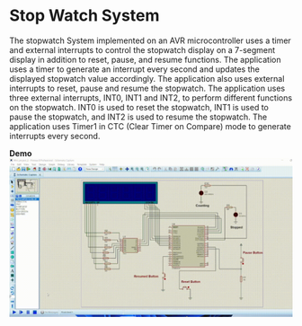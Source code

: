 # Stop Watch System
The stopwatch System implemented on an AVR microcontroller uses a timer and external interrupts to control the stopwatch display on a 7-segment display in addition to reset, pause, and resume functions.
The application uses a timer to generate an interrupt every second and updates the displayed stopwatch value accordingly. The application also uses external interrupts to reset, pause and resume the stopwatch.
The application uses three external interrupts, INT0, INT1 and INT2, to perform different functions on the stopwatch. INT0 is used to reset the stopwatch, INT1 is used to pause the stopwatch, and INT2 is used to resume the stopwatch.
The application uses Timer1 in CTC (Clear Timer on Compare) mode to generate interrupts every second.


**Demo**
![](https://github.com/husseinAhmed10/Stop-Watch-System/blob/main/Stop%20Watch%20System.gif)


